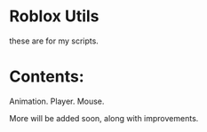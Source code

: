 # Roblox Utils
these are for my scripts.

# Contents:
Animation.
Player.
Mouse.

More will be added soon, along with improvements.
